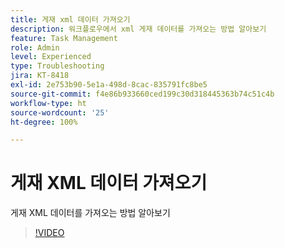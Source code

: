 ```yaml
---
title: 게재 xml 데이터 가져오기
description: 워크플로우에서 xml 게재 데이터를 가져오는 방법 알아보기
feature: Task Management
role: Admin
level: Experienced
type: Troubleshooting
jira: KT-8418
exl-id: 2e753b90-5e1a-498d-8cac-835791fc8be5
source-git-commit: f4e86b933660ced199c30d318445363b74c51c4b
workflow-type: ht
source-wordcount: '25'
ht-degree: 100%

---
```


# 게재 XML 데이터 가져오기

게재 XML 데이터를 가져오는 방법 알아보기

>[!VIDEO](https://video.tv.adobe.com/v/335949?quality=12&learn=on)
